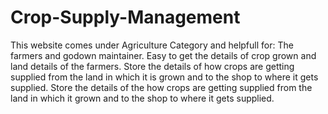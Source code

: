 # Crop-Supply-Management

This website comes under Agriculture Category and helpfull for: 
The farmers and godown maintainer.
Easy to get the details of crop grown and land details of the farmers.
Store the details of how crops are getting supplied from the land in which it is grown and to the shop to where it gets supplied.
Store the details of the how crops are getting supplied from the land in which it grown and to the shop to where it gets supplied.
